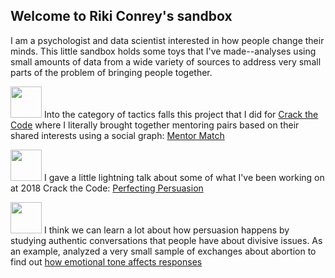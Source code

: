 ## Welcome to Riki Conrey's sandbox

I am a psychologist and data scientist interested in how people change their minds. This little sandbox holds some toys that I've made--analyses using small amounts of data from a wide variety of sources to address very small parts of the problem of bringing people together.

<img src="http://rikiconrey.github.io/index_match_graph.png" height="50"> Into the category of tactics falls this project that I did for [Crack the Code](https://www.crackthecode.io/) where I literally brought together mentoring pairs based on their shared interests using a social graph: [Mentor Match](http://rikiconrey.github.io/index_match_2018.html)

<img src="http://rikiconrey.github.io/clusters.png" height="50"> I gave a little lightning talk about some of what I've been working on at 2018 Crack the Code: [Perfecting Persuasion](http://rikiconrey.github.io/clustering_presentation.html)

<img src="http://rikiconrey.github.io/emotion_heatmap.png" height="50"> I think we can learn a lot about how persuasion happens by studying authentic conversations that people have about divisive issues. As an example, analyzed a very small sample of exchanges about abortion to find out [how emotional tone affects responses](http://rikiconrey.github.io/emotion_stories.html)
